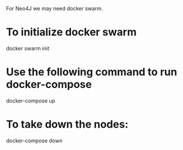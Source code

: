 For Neo4J we may need docker swarm.
# To initialize docker swarm
docker swarm init

# Use the following command to run docker-compose
docker-compose up

# To take down the nodes:
docker-compose down